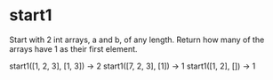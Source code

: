 # start1

Start with 2 int arrays, a and b, of any length. Return how many of the arrays have 1 as their first element.


start1([1, 2, 3], [1, 3]) → 2
start1([7, 2, 3], [1]) → 1
start1([1, 2], []) → 1

